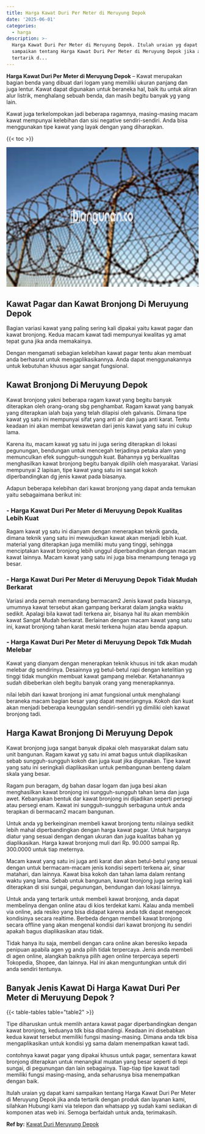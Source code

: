 ```yaml
---
title: Harga Kawat Duri Per Meter di Meruyung Depok
date: '2025-06-01'
categories:
  - harga
description: >-
  Harga Kawat Duri Per Meter di Meruyung Depok. Itulah uraian yg dapat kami
  sampaikan tentang Harga Kawat Duri Per Meter di Meruyung Depok jika anda
  tertarik d...
---
```


**Harga Kawat Duri Per Meter di Meruyung Depok** – Kawat merupakan bagian benda yang dibuat dari logam yang memiliki ukuran panjang dan juga lentur. Kawat dapat digunakan untuk beraneka hal, baik itu untuk aliran alur listrik, menghalang sebuah benda, dan masih begitu banyak yg yang lain.

Kawat juga terkelompokan jadi beberapa ragamnya, masing-masing macam kawat mempunyai kelebihan dan sisi negative sendiri-sendiri. Anda bisa menggunakan tipe kawat yang layak dengan yang diharapkan.

{{< toc >}}

![Harga Kawat Duri Per Meter di Meruyung Depok](/images/jual-kawat-murah51.png)

## Kawat Pagar dan Kawat Bronjong Di Meruyung Depok

Bagian variasi kawat yang paling sering kali dipakai yaitu kawat pagar dan kawat bronjong. Kedua macam kawat tadi mempunyai kwalitas yg amat tepat guna jika anda memakainya.

Dengan mengamati sebagian kelebihan kawat pagar tentu akan membuat anda berhasrat untuk mengaplikasikannya. Anda dapat menggunakannya untuk kebutuhan khusus agar sangat fungsional.

## Kawat Bronjong Di Meruyung Depok

Kawat bronjong yakni beberapa ragam kawat yang begitu banyak diterapkan oleh orang-orang sbg penghambat. Ragam kawat yang banyak yang diterapkan ialah baja yang telah dilapisi oleh galvanis. Dimana tipe kawat yg satu ini mempunyai sifat yang anti air dan juga anti karat. Tentu keadaan ini akan membat kewawetan dari jenis kawat yang satu ini cukup lama.

Karena itu, macam kawat yg satu ini juga sering diterapkan di lokasi pegunungan, bendungan untuk mencegah terjadinya petaka alam yang memunculkan efek sungguh-sungguh kuat. Bahannya yg berkualitas menghasilkan kawat bronjong begitu banyak dipilih oleh masyarakat. Variasi mempunyai 2 lapisan, tipe kawat yang satu ini sangat kokoh diperbandingkan dg jenis kawat pada biasanya.

Adapun beberapa kelebihan dari kawat bronjong yang dapat anda temukan yaitu sebagaimana berikut ini:

### \- Harga Kawat Duri Per Meter di Meruyung Depok Kualitas Lebih Kuat

Ragam kawat yg satu ini dianyam dengan menerapkan teknik ganda, dimana teknik yang satu ini mewujudkan kawat akan menjadi lebih kuat. material yang diterapkan juga memiliki mutu yang tinggi, sehingga menciptakan kawat bronjong lebih unggul diperbandingkan dengan macam kawat lainnya. Macam kawat yang satu ini juga bisa menampung tenaga yg besar.

### \- Harga Kawat Duri Per Meter di Meruyung Depok Tidak Mudah Berkarat

Variasi anda pernah memandang bermacam2 Jenis kawat pada biasanya, umumnya kawat tersebut akan gampang berkarat dalam jangka waktu sedikit. Apalagi bila kawat tadi terkena air, bisanya hal itu akan membikin kawat Sangat Mudah berkarat. Berlainan dengan macam kawat yang satu ini, kawat bronjong tahan karat meski terkena hujan atau benda apapun.

### \- Harga Kawat Duri Per Meter di Meruyung Depok Tdk Mudah Melebar

Kawat yang dianyam dengan menerapkan teknik khusus ini tdk akan mudah melebar dg sendirinya. Desainnya yg betul-betul rapi dengan ketelitian yg tinggi tidak mungkin membuat kawat gampang melebar. Ketahanannya sudah dibeberkan oleh begitu banyak orang yang menerapkannya.

nilai lebih dari kawat bronjong ini amat fungsional untuk menghalangi beraneka macam bagian besar yang dapat menerjangnya. Kokoh dan kuat akan menjadi beberapa keunggulan sendiri-sendiri yg dimiliki oleh kawat bronjong tadi.

## Harga Kawat Bronjong Di Meruyung Depok

Kawat bronjong juga sangat banyak dipakai oleh masyarakat dalam satu unit bangunan. Ragam kawat yg satu ini amat bagus untuk diaplikasikan sebab sungguh-sungguh kokoh dan juga kuat jika digunakan. Tipe kawat yang satu ini seringkali diaplikasikan untuk pembangunan benteng dalam skala yang besar.

Ragam pun beragam, dg bahan dasar logam dan juga besi akan menghasilkan kawat bronjong ini sungguh-sungguh tahan lama dan juga awet. Kebanyakan bentuk dar kawat bronjong ini dijadikan seperti persegi atau persegi enam. Kawat ini sungguh-sungguh serbaguna untuk anda terapkan di bermacam2 macam bangunan.

Untuk anda yg berkeinginan membeli kawat bronjong tentu nilainya sedikit lebih mahal diperbandingkan dengan harga kawat pagar. Untuk harganya diatur yang sesuai dengan dengan ukuran dan juga kualitas bahan yg diaplikasikan. Harga kawat bronjong muli dari Rp. 90.000 sampai Rp. 300.0000 untuk tiap meternya.

Macam kawat yang satu ini juga anti karat dan akan betul-betul yang sesuai dengan untuk bermacam-macam jenis kondisi seperti terkena air, sinar matahari, dan lainnya. Kawat bisa kokoh dan tahan lama dalam rentang waktu yang lama. Sebab untuk bangunan, kawat bronjong juga sering kali diterapkan di sisi sungai, pegunungan, bendungan dan lokasi lainnya.

Untuk anda yang tertarik untuk membeli kawat bronjong, anda dapat membelinya dengan online atau di kios terdekat kami. Kalau anda membeli via online, ada resiko yang bisa didapat karena anda tdk dapat mengecek kondisinya secara realtime. Berbeda dengan membeli kawat bronjong secara offline yang akan mengenal kondisi dari kawat bronjong itu sendiri apakah bagus diaplikasikan atau tidak.

Tidak hanya itu saja, membeli dengan cara online akan beresiko kepada penipuan apabila agen yg anda pilih tidak terpercaya. Jenis anda membeli di agen online, alangkah baiknya pilih agen online terpercaya seperti Tokopedia, Shopee, dan lainnya. Hal ini akan menguntungkan untuk diri anda sendiri tentunya.

## Banyak Jenis Kawat Di Harga Kawat Duri Per Meter di Meruyung Depok ?

{{< table-tables table="table2" >}}

Tipe diharuskan untuk memlih antara kawat pagar diperbandingkan dengan kawat bronjong, keduanya tdk bisa dibandingi. Keadaan ini disebabkan kedua kawat tersebut memiliki fungsi masing-masing. Dimana anda tdk bisa mengaplikasikan untuk kondisi yg sama dalam menempatkan kawat tadi.

contohnya kawat pagar yang dipakai khusus untuk pagar, sementara kawat bronjong diterapkan untuk menangkal muatan yang besar seperti di tepi sungai, di pegunungan dan lain sebagainya. Tiap-tiap tipe kawat tadi memiliki fungsi masing-masing, anda seharusnya bisa menempatkan dengan baik.

Itulah uraian yg dapat kami sampaikan tentang Harga Kawat Duri Per Meter di Meruyung Depok jika anda tertarik dengan produk dan layanan kami, silahkan Hubungi kami via telepon dan whatsapp yg sudah kami sediakan di komponen atas web ini. Semoga berfaidah untuk anda, terimakasih.

**Ref by:** [Kawat Duri Meruyung Depok](https://id.wikipedia.org/wiki/Kawat)
